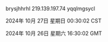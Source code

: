 brysjhhrhl 219.139.197.74 yqqlmgsycl

2024年 10月 27日 星期日 00:30:02 CST

2024年 10月 26日 星期六 16:30:02 GMT
